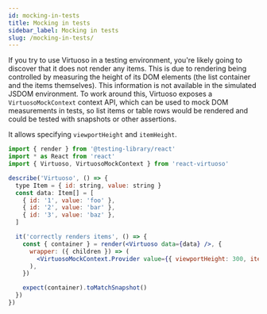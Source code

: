 ```yaml
---
id: mocking-in-tests
title: Mocking in tests
sidebar_label: Mocking in tests
slug: /mocking-in-tests/
---
```


If you try to use Virtuoso in a testing environment, you're likely going to discover that it does not render any items. This is due to rendering being controlled by measuring the height of its DOM elements (the list container and the items themselves). 
This information is not available in the simulated JSDOM environment.
To work around this, Virtuoso exposes a `VirtuosoMockContext` context API, which can be used to mock DOM measurements in tests, so list items or table rows would be rendered and could be tested with snapshots or other assertions.

It allows specifying `viewportHeight` and `itemHeight`.

```jsx
import { render } from '@testing-library/react'
import * as React from 'react'
import { Virtuoso, VirtuosoMockContext } from 'react-virtuoso'

describe('Virtuoso', () => {
  type Item = { id: string, value: string }
  const data: Item[] = [
    { id: '1', value: 'foo' },
    { id: '2', value: 'bar' },
    { id: '3', value: 'baz' },
  ]

  it('correctly renders items', () => {
    const { container } = render(<Virtuoso data={data} />, {
      wrapper: ({ children }) => (
        <VirtuosoMockContext.Provider value={{ viewportHeight: 300, itemHeight: 100 }}>{children}</VirtuosoMockContext.Provider>
      ),
    })

    expect(container).toMatchSnapshot()
  })
})
```
